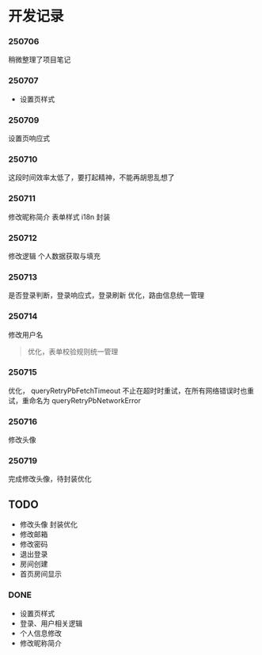 # 开发记录

### 250706
稍微整理了项目笔记

### 250707
- 设置页样式

### 250709
设置页响应式

### 250710
这段时间效率太低了，要打起精神，不能再胡思乱想了

### 250711
修改昵称简介 表单样式 i18n 封装

### 250712
修改逻辑
个人数据获取与填充

### 250713
是否登录判断，登录响应式，登录刷新
优化，路由信息统一管理

### 250714
修改用户名
> 优化，表单校验规则统一管理

### 250715
优化， queryRetryPbFetchTimeout 不止在超时时重试，在所有网络错误时也重试，重命名为 queryRetryPbNetworkError

### 250716
修改头像

### 250719
完成修改头像，待封装优化

## TODO
- 修改头像 封装优化
- 修改邮箱
- 修改密码
- 退出登录
- 房间创建
- 首页房间显示

### DONE
- 设置页样式
- 登录、用户相关逻辑
- 个人信息修改
- 修改昵称简介